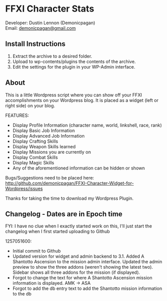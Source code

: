 FFXI Character Stats
=====================
Developer: Dustin Lennon (Demonicpagan)<br />
Email: <demonicpagan@gmail.com>

Install Instructions
---------------------
1. Extract the archive to a desired folder.
2. Upload to wp-contents/plugins the contents of the archive.
3. Edit the settings for the plugin in your WP-Admin interface.

About
------
This is a little Wordpress script where you can show off your FFXI accomplishments on your Wordpress blog. It is placed as a widget (left or right side) on your blog.

FEATURES:
* Display Profile Information (character name, world, linkshell, race, rank)
* Display Basic Job Information
* Display Advanced Job Information
* Display Crafting Skills
* Display Weapon Skills learned
* Display Missions you are currently on
* Display Combat Skills
* Display Magic Skills
* Any of the aforementioned information can be hidden or shown

Bugs/Suggestions need to be placed here: http://github.com/demonicpagan/FFXI-Character-Widget-for-Wordpress/issues

Thanks for taking the time to download my Wordpress Plugin.

Changelog - Dates are in Epoch time
------------------------------------
FYI: I have no clue when I exactly started work on this, I'll just start the changelog when I first started uploading to Github

1257051600:

* Initial commit to Github
* Updated version for widget and admin backend to 3.1. Added A Shantotto Ascension to the mission admin interface. Updated the admin preview to show the three addons (weren't showing the latest two). Sidebar shows all three addons for the mission (if displayed). 
* Forgot to change the text for where A Shantotto Ascension mission information is displayed. AMK -> ASA
* Forgot to add the db entry text to add the Shantotto mission information to the db
